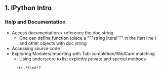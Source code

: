 ## 1. IPython Intro
### Help and Documentation
* Access documentation > reference the doc string.
	* One can define function (place a """string literal""" in the fisrt line ) and other objects with doc string
* Accessing source code
* Exploring Modules/Importing with Tab-completion/WildCard matching
	* Using underscore to list explicitly private and special methods
  ```
    str.*find*?
  ```
